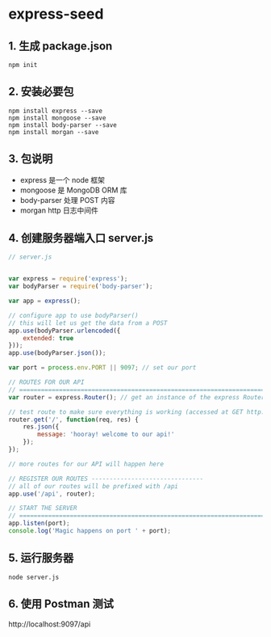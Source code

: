 # express-seed

## 1. 生成 package.json
```
npm init
```

## 2. 安装必要包

```
npm install express --save
npm install mongoose --save
npm install body-parser --save
npm install morgan --save
```

## 3. 包说明

-  express 是一个 node 框架
-  mongoose 是 MongoDB ORM 库
-  body-parser 处理 POST 内容
-  morgan http 日志中间件


## 4. 创建服务器端入口 server.js

``` javascript
// server.js


var express = require('express');
var bodyParser = require('body-parser');

var app = express();

// configure app to use bodyParser()
// this will let us get the data from a POST
app.use(bodyParser.urlencoded({
    extended: true
}));
app.use(bodyParser.json());

var port = process.env.PORT || 9097; // set our port

// ROUTES FOR OUR API
// =============================================================================
var router = express.Router(); // get an instance of the express Router

// test route to make sure everything is working (accessed at GET http://localhost:8080/api)
router.get('/', function(req, res) {
    res.json({
        message: 'hooray! welcome to our api!'
    });
});

// more routes for our API will happen here

// REGISTER OUR ROUTES -------------------------------
// all of our routes will be prefixed with /api
app.use('/api', router);

// START THE SERVER
// =============================================================================
app.listen(port);
console.log('Magic happens on port ' + port);
```


## 5. 运行服务器

```
node server.js
```


## 6. 使用 Postman 测试

http://localhost:9097/api